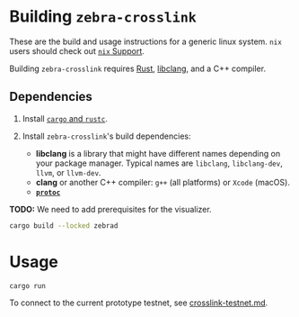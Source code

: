 # Building `zebra-crosslink`

These are the build and usage instructions for a generic linux system. `nix` users should check out
[`nix` Support](./nix.md).

Building `zebra-crosslink` requires [Rust](https://www.rust-lang.org/tools/install),
[libclang](https://clang.llvm.org/doxygen/group__CINDEX.html), and a C++ compiler.

## Dependencies

1. Install [`cargo` and `rustc`](https://www.rust-lang.org/tools/install).

2. Install `zebra-crosslink`'s build dependencies:

   - **libclang** is a library that might have different names depending on your
     package manager. Typical names are `libclang`, `libclang-dev`, `llvm`, or
     `llvm-dev`.
   - **clang** or another C++ compiler: `g++` (all platforms) or `Xcode` (macOS).
   - **[`protoc`](https://grpc.io/docs/protoc-installation/)**

**TODO:** We need to add prerequisites for the visualizer.

```sh
cargo build --locked zebrad
```

# Usage

```sh
cargo run
```


To connect to the current prototype testnet, see [crosslink-testnet.md](crosslink-testnet.md).
